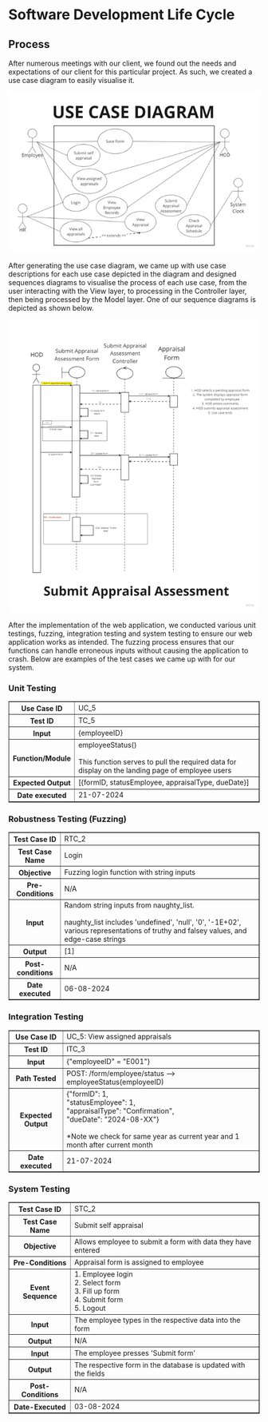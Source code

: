 # Software Development Life Cycle

## Process
After numerous meetings with our client, we found out the needs and expectations of our client for this particular project. As such, we created a use case diagram to easily visualise it.
<p align="center">
  <img src="https://raw.githubusercontent.com/DarrenPea/Appraisal-Management-System/refs/heads/darren/SDLC/images/use_case_diagram.png" />
</p>

After generating the use case diagram, we came up with use case descriptions for each use case depicted in the diagram and designed sequences diagrams to visualise the process of each use case, from the user interacting with the View layer, to processing in the Controller layer, then being processed by the Model layer. One of our sequence diagrams is depicted as shown below.
<p align="center">
  <img src="https://raw.githubusercontent.com/DarrenPea/Appraisal-Management-System/refs/heads/darren/SDLC/images/sequence_diagram.png" />
</p>

After the implementation of the web application, we conducted various unit testings, fuzzing, integration testing and system testing to ensure our web application works as intended. The fuzzing process ensures that our functions can handle erroneous inputs without causing the application to crash. Below are examples of the test cases we came up with for our system.

<h3>Unit Testing</h3>
<table border='1'>
<tr><th>Use Case ID</th>     <td>UC_5</td></tr>
<tr><th>Test ID</th>         <td>TC_5</td></tr>
<tr><th>Input</th>           <td>{employeeID}</td></tr>
<tr><th>Function/Module</th> <td>employeeStatus()<br><br>This function serves to pull the required data for display on the landing page of employee users</td></tr>
<tr><th>Expected Output</th> <td>[{formID, statusEmployee, appraisalType, dueDate}]</td></tr>
<tr><th>Date executed</th>   <td>21-07-2024</td></tr>
</table>

<h3>Robustness Testing (Fuzzing)</h3>
<table border='1'>
<tr><th>Test Case ID</th>    <td>RTC_2</td></tr>
<tr><th>Test Case Name</th>  <td>Login</td></tr>
<tr><th>Objective</th>       <td>Fuzzing login function with string inputs</td></tr>
<tr><th>Pre-Conditions</th>  <td>N/A</td></tr>
<tr><th>Input</th>           <td>Random string inputs from naughty_list.<br><br> naughty_list includes 'undefined', 'null', '0', '-1E+02', various representations of truthy and falsey values, and edge-case strings</td></tr>
<tr><th>Output</th>          <td>[1]</td></tr>
<tr><th>Post-conditions</th> <td>N/A</td></tr>
<tr><th>Date executed</th>   <td>06-08-2024</td></tr>
</table>

<h3>Integration Testing</h3>
<table border='1'>
<tr><th>Use Case ID</th>     <td>UC_5: View assigned appraisals</td></tr>
<tr><th>Test ID</th>         <td>ITC_3</td></tr>
<tr><th>Input</th>           <td>{"employeeID" = "E001"}</td></tr>
<tr><th>Path Tested</th>     <td>POST: /form/employee/status --> employeeStatus(employeeID)</td></tr>
<tr><th>Expected Output</th> <td>{"formID": 1,<br>"statusEmployee": 1,<br>"appraisalType": "Confirmation",<br>"dueDate": "2024-08-XX"}<br><br>*Note we check for same year as current year and 1 month after current month</td></tr>
<tr><th>Date executed</th>   <td>21-07-2024</td></tr>
</table>

<h3>System Testing</h3>
<table border='1'>
<tr><th>Test Case ID</th>    <td>STC_2</td></tr>
<tr><th>Test Case Name</th>  <td>Submit self appraisal</td></tr>
<tr><th>Objective</th>       <td>Allows employee to submit a form with data they have entered</td></tr>
<tr><th>Pre-Conditions</th>  <td>Appraisal form is assigned to employee</td></tr>
<tr><th>Event Sequence</th>  <td>1. Employee login<br>2. Select form<br>3. Fill up form<br>4. Submit form<br>5. Logout</td></tr>
<tr><th>Input</th>           <td>The employee types in the respective data into the form</td></tr>
<tr><th>Output</th>          <td>N/A</td></tr>
<tr><th>Input</th>           <td>The employee presses 'Submit form'</td></tr>
<tr><th>Output</th>          <td>The respective form in the database is updated with the fields</td></tr>
<tr><th>Post-Conditions</th> <td>N/A</td></tr>
<tr><th>Date-Executed</th>   <td>03-08-2024</td></tr>
</table>
